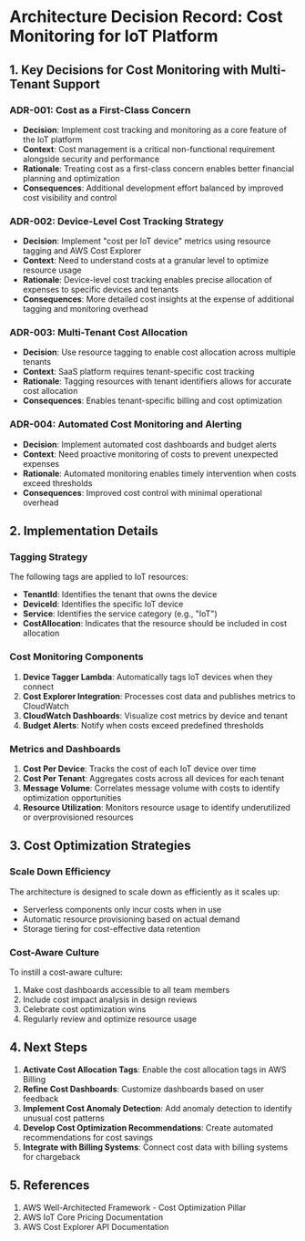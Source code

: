 # Architecture Decision Record: Cost Monitoring for IoT Platform

## 1. Key Decisions for Cost Monitoring with Multi-Tenant Support

### ADR-001: Cost as a First-Class Concern
- **Decision**: Implement cost tracking and monitoring as a core feature of the IoT platform
- **Context**: Cost management is a critical non-functional requirement alongside security and performance
- **Rationale**: Treating cost as a first-class concern enables better financial planning and optimization
- **Consequences**: Additional development effort balanced by improved cost visibility and control

### ADR-002: Device-Level Cost Tracking Strategy
- **Decision**: Implement "cost per IoT device" metrics using resource tagging and AWS Cost Explorer
- **Context**: Need to understand costs at a granular level to optimize resource usage
- **Rationale**: Device-level cost tracking enables precise allocation of expenses to specific devices and tenants
- **Consequences**: More detailed cost insights at the expense of additional tagging and monitoring overhead

### ADR-003: Multi-Tenant Cost Allocation
- **Decision**: Use resource tagging to enable cost allocation across multiple tenants
- **Context**: SaaS platform requires tenant-specific cost tracking
- **Rationale**: Tagging resources with tenant identifiers allows for accurate cost allocation
- **Consequences**: Enables tenant-specific billing and cost optimization

### ADR-004: Automated Cost Monitoring and Alerting
- **Decision**: Implement automated cost dashboards and budget alerts
- **Context**: Need proactive monitoring of costs to prevent unexpected expenses
- **Rationale**: Automated monitoring enables timely intervention when costs exceed thresholds
- **Consequences**: Improved cost control with minimal operational overhead

## 2. Implementation Details

### Tagging Strategy
The following tags are applied to IoT resources:
- **TenantId**: Identifies the tenant that owns the device
- **DeviceId**: Identifies the specific IoT device
- **Service**: Identifies the service category (e.g., "IoT")
- **CostAllocation**: Indicates that the resource should be included in cost allocation

### Cost Monitoring Components
1. **Device Tagger Lambda**: Automatically tags IoT devices when they connect
2. **Cost Explorer Integration**: Processes cost data and publishes metrics to CloudWatch
3. **CloudWatch Dashboards**: Visualize cost metrics by device and tenant
4. **Budget Alerts**: Notify when costs exceed predefined thresholds

### Metrics and Dashboards
1. **Cost Per Device**: Tracks the cost of each IoT device over time
2. **Cost Per Tenant**: Aggregates costs across all devices for each tenant
3. **Message Volume**: Correlates message volume with costs to identify optimization opportunities
4. **Resource Utilization**: Monitors resource usage to identify underutilized or overprovisioned resources

## 3. Cost Optimization Strategies

### Scale Down Efficiency
The architecture is designed to scale down as efficiently as it scales up:
- Serverless components only incur costs when in use
- Automatic resource provisioning based on actual demand
- Storage tiering for cost-effective data retention

### Cost-Aware Culture
To instill a cost-aware culture:
1. Make cost dashboards accessible to all team members
2. Include cost impact analysis in design reviews
3. Celebrate cost optimization wins
4. Regularly review and optimize resource usage

## 4. Next Steps

1. **Activate Cost Allocation Tags**: Enable the cost allocation tags in AWS Billing
2. **Refine Cost Dashboards**: Customize dashboards based on user feedback
3. **Implement Cost Anomaly Detection**: Add anomaly detection to identify unusual cost patterns
4. **Develop Cost Optimization Recommendations**: Create automated recommendations for cost savings
5. **Integrate with Billing Systems**: Connect cost data with billing systems for chargeback

## 5. References

1. AWS Well-Architected Framework - Cost Optimization Pillar
2. AWS IoT Core Pricing Documentation
3. AWS Cost Explorer API Documentation